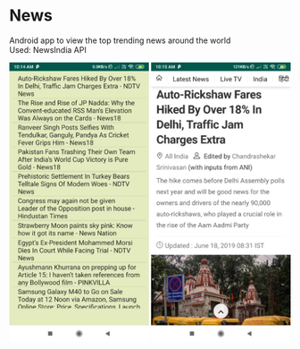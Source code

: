 # News
Android app to view the top trending news around the world 
<br/>
Used: NewsIndia API 

<p align = "center">

<img src="https://github.com/Ahelii16/News/blob/master/app/src/main/res/drawable/WhatsApp%20Image%202019-06-18%20at%2010.15.37%20AM.jpeg" width="250"/>
<img src="https://github.com/Ahelii16/News/blob/master/app/src/main/res/drawable/WhatsApp%20Image%202019-06-18%20at%2010.15.37%20AM%20(1).jpeg" width="250"/>

</p>

